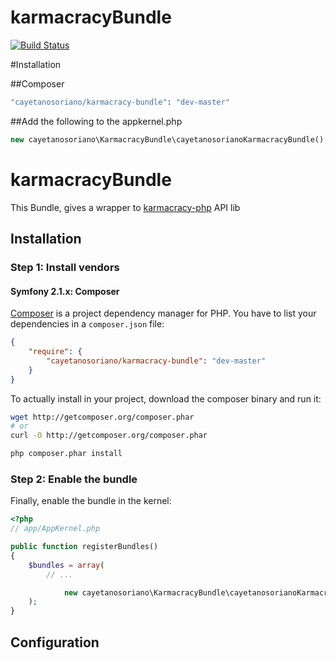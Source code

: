 karmacracyBundle
================

[![Build Status](https://travis-ci.org/CayetanoSoriano/karmacracyBundle.png?branch=master)](https://travis-ci.org/CayetanoSoriano/karmacracyBundle)

#Installation


##Composer

```bash
"cayetanosoriano/karmacracy-bundle": "dev-master"
```

##Add the following to the appkernel.php

```php
new cayetanosoriano\KarmacracyBundle\cayetanosorianoKarmacracyBundle(),
```

karmacracyBundle
=============

This Bundle, gives a wrapper to [karmacracy-php](https://github.com/CayetanoSoriano/karmacracy-php.git) API lib



## Installation

### Step 1: Install vendors


#### Symfony 2.1.x: Composer

[Composer](http://packagist.org/about-composer) is a project dependency manager for PHP. You have to list
your dependencies in a `composer.json` file:

``` json
{
    "require": {
        "cayetanosoriano/karmacracy-bundle": "dev-master"
    }
}
```
To actually install in your project, download the composer binary and run it:

``` bash
wget http://getcomposer.org/composer.phar
# or
curl -O http://getcomposer.org/composer.phar

php composer.phar install
```

### Step 2: Enable the bundle

Finally, enable the bundle in the kernel:

``` php
<?php
// app/AppKernel.php

public function registerBundles()
{
    $bundles = array(
        // ...

            new cayetanosoriano\KarmacracyBundle\cayetanosorianoKarmacracyBundle(),
    );
}
```

## Configuration

